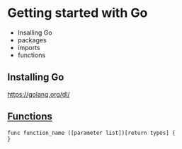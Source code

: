 # Getting started with Go
- Insalling Go
- packages
- imports
- functions

## Installing Go
https://golang.org/dl/

## [Functions](https://gobyexample.com/functions) 
```
func function_name ([parameter list])[return types] {
}
```
